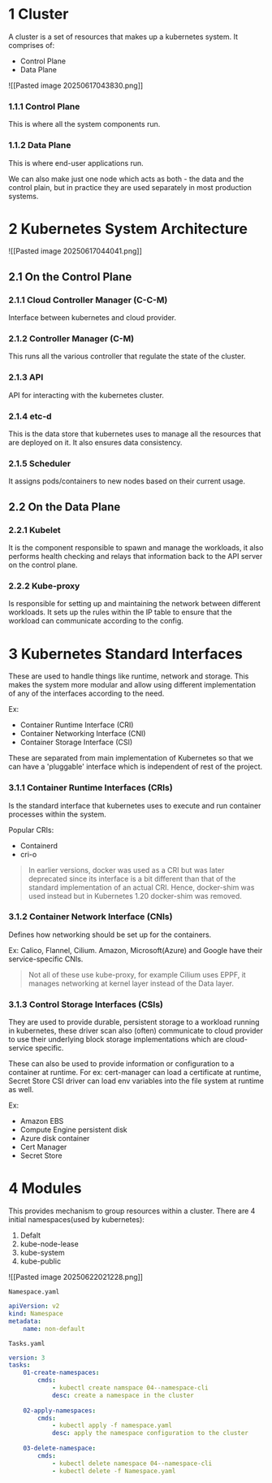 # 1	Cluster
A cluster is a set of resources that makes up a kubernetes system.
It comprises of:
- Control Plane
- Data Plane

![[Pasted image 20250617043830.png]]

### 1.1.1	Control Plane
This is where all the system components run.

### 1.1.2	Data Plane
This is where end-user applications run.

We can also make just one node which acts as both - the data and the control plain, but in practice they are used separately in most production systems.

# 2	Kubernetes System Architecture

![[Pasted image 20250617044041.png]]


## 2.1	On the Control Plane

### 2.1.1	Cloud Controller Manager (C-C-M)
Interface between kubernetes and cloud provider.

### 2.1.2	Controller Manager (C-M)
This runs all the various controller that regulate the state of the cluster.

### 2.1.3	API
API for interacting with the kubernetes cluster.

### 2.1.4	etc-d
This is the data store that kubernetes uses to manage all the resources that are deployed on it. It also ensures data consistency.

### 2.1.5	Scheduler 
It assigns pods/containers to new nodes based on their current usage.

## 2.2	On the Data Plane

### 2.2.1	Kubelet
It is the component responsible to spawn and manage the workloads, it also performs health checking and relays that information back to the API server on the control plane.

### 2.2.2	Kube-proxy
Is responsible for setting up and maintaining the network between different workloads. It sets up the rules within the IP table to ensure that the workload can communicate according to the config.

# 3	Kubernetes Standard Interfaces
These are used to handle things like runtime, network and storage. This makes the system more modular and allow using different implementation of any of the interfaces according to the need.

Ex:
- Container Runtime Interface (CRI)
- Container Networking Interface (CNI)
- Container Storage Interface (CSI)

These are separated from main implementation of Kubernetes so that we can have a 'pluggable' interface which is independent of rest of the project.

### 3.1.1	Container Runtime Interfaces (CRIs)

Is the standard interface that kubernetes uses to execute and run container processes within the system.

Popular CRIs:
- Containerd
- cri-o

> In earlier versions, docker was used as a CRI but was later deprecated since its interface is a bit different than that of the standard implementation of an actual CRI. Hence, docker-shim was used instead but in Kubernetes 1.20 docker-shim was removed.

### 3.1.2	Container Network Interface (CNIs)
Defines how networking should be set up for the containers.

Ex: Calico, Flannel, Cilium.
Amazon, Microsoft(Azure) and Google have their service-specific CNIs.

> Not all of these use kube-proxy, for example Cilium uses EPPF, it manages networking at kernel layer instead of the Data layer.

### 3.1.3	Control Storage Interfaces (CSIs)
They are used to provide durable, persistent storage to a workload running in kubernetes, these driver scan also (often) communicate to cloud provider to use their underlying block storage implementations which are cloud-service specific.

These can also be used to provide information or configuration to a container at runtime. For ex: cert-manager can load a certificate at runtime, Secret Store CSI driver can load env variables into the file system at runtime as well.

Ex:
- Amazon EBS
- Compute Engine persistent disk
- Azure disk container
- Cert Manager
- Secret Store 

# 4	Modules
This provides mechanism to group resources within a cluster.
There are 4 initial namespaces(used by kubernetes): 
1. Defalt
2. kube-node-lease
3. kube-system
4. kube-public

![[Pasted image 20250622021228.png]]

`Namespace.yaml`
```yaml
apiVersion: v2
kind: Namespace
metadata: 
	name: non-default
```

`Tasks.yaml`
```yaml
version: 3
tasks: 
	01-create-namespaces: 
		cmds: 
			- kubectl create namspace 04--namespace-cli
			desc: create a namespace in the cluster
	
	02-apply-namespaces:
		cmds:
			- kubectl apply -f namespace.yaml
			desc: apply the namespace configuration to the cluster
	
	03-delete-namespace:
		cmds:
			- kubectl delete namespace 04--namespace-cli
			- kubectl delete -f Namespace.yaml
	
```

